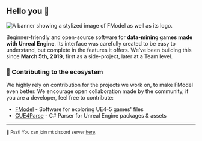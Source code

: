 ## Hello you 👋

![A banner showing a stylized image of FModel as well as its logo.](https://gcdnb.pbrd.co/images/Dh1BBwQZPGn8.png?o=1)

Beginner-friendly and open-source software for **data-mining games made with Unreal Engine**. Its interface was carefully created to be easy to understand, but complete in the features it offers. We’ve been building this since **March 5th, 2019**, first as a side-project, later at a Team level.

### 📌 Contributing to the ecosystem

We highly rely on contribution for the projects we work on, to make FModel even better. We encourage open collaboration made by the community, if you are a developer, feel free to contribute:

- [FModel](https://github.com/iAmAsval/FModel) - Software for exploring UE4-5 games' files
- [CUE4Parse](https://github.com/FabianFG/CUE4Parse) - C# Parser for Unreal Engine packages & assets

---

<sub>🤫 Psst! You can join mt discord server [here](https://discord.gg/bxhmeF388E).</sub>
